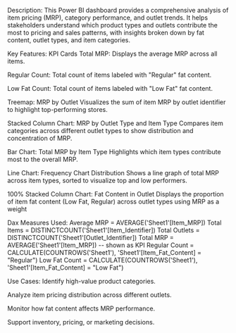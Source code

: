 Description:
This Power BI dashboard provides a comprehensive analysis of item pricing (MRP), category performance, and outlet trends. It helps stakeholders understand which product types and outlets contribute the most to pricing and sales patterns, with insights broken down by fat content, outlet types, and item categories.

 Key Features:
KPI Cards
Total MRP: Displays the average MRP across all items.

Regular Count: Total count of items labeled with "Regular" fat content.

Low Fat Count: Total count of items labeled with "Low Fat" fat content.

 Treemap: MRP by Outlet
Visualizes the sum of item MRP by outlet identifier to highlight top-performing stores.

 Stacked Column Chart: MRP by Outlet Type and Item Type
Compares item categories across different outlet types to show distribution and concentration of MRP.

 Bar Chart: Total MRP by Item Type
Highlights which item types contribute most to the overall MRP.

 Line Chart: Frequency Chart Distribution
Shows a line graph of total MRP across item types, sorted to visualize top and low performers.

 100% Stacked Column Chart: Fat Content in Outlet
Displays the proportion of item fat content (Low Fat, Regular) across outlet types using MRP as a weight

Dax Measures Used:
Average MRP = AVERAGE('Sheet1'[Item_MRP])
Total Items = DISTINCTCOUNT('Sheet1'[Item_Identifier])
Total Outlets = DISTINCTCOUNT('Sheet1'[Outlet_Identifier])
Total MRP = AVERAGE('Sheet1'[Item_MRP]) -- shown as KPI
Regular Count = CALCULATE(COUNTROWS('Sheet1'), 'Sheet1'[Item_Fat_Content] = "Regular")
Low Fat Count = CALCULATE(COUNTROWS('Sheet1'), 'Sheet1'[Item_Fat_Content] = "Low Fat")

Use Cases:
Identify high-value product categories.

Analyze item pricing distribution across different outlets.

Monitor how fat content affects MRP performance.

Support inventory, pricing, or marketing decisions.


